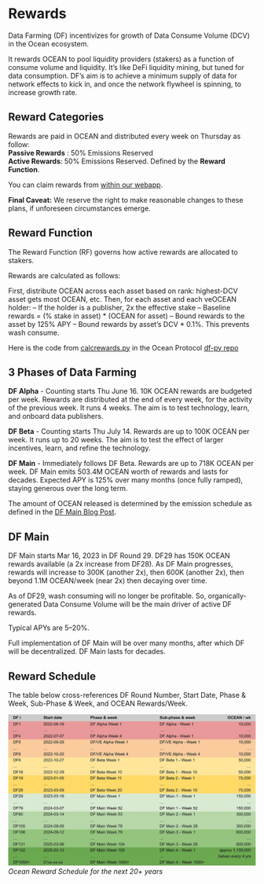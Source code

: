 # Rewards

Data Farming (DF) incentivizes for growth of Data Consume Volume (DCV) in the Ocean ecosystem.

It rewards OCEAN to pool liquidity providers (stakers) as a function of consume volume and liquidity. It’s like DeFi liquidity mining, but tuned for data consumption. DF’s aim is to achieve a minimum supply of data for network effects to kick in, and once the network flywheel is spinning, to increase growth rate.

## Reward Categories
Rewards are paid in OCEAN and distributed every week on Thursday as follow:  
**Passive Rewards** : 50% Emissions Reserved  
**Active Rewards**: 50% Emissions Reserved. Defined by the **Reward Function**.

You can claim rewards from [within our webapp](https://df.oceandao.org/rewards).

**Final Caveat:** We reserve the right to make reasonable changes to these plans, if unforeseen circumstances emerge.

## Reward Function

The Reward Function (RF) governs how active rewards are allocated to stakers.

Rewards are calculated as follows:

First, distribute OCEAN across each asset based on rank: highest-DCV asset gets most OCEAN, etc.
Then, for each asset and each veOCEAN holder:
– If the holder is a publisher, 2x the effective stake
– Baseline rewards = (% stake in asset) * (OCEAN for asset)
– Bound rewards to the asset by 125% APY
– Bound rewards by asset’s DCV * 0.1%. This prevents wash consume.

Here is the code from [calcrewards.py](https://github.com/oceanprotocol/df-py/blob/main/util/calcrewards.py) in the Ocean Protocol [df-py repo](https://github.com/oceanprotocol/df-py/)

## 3 Phases of Data Farming

**DF Alpha** - Counting starts Thu June 16. 10K OCEAN rewards are budgeted per week. Rewards are distributed at the end of every week, for the activity of the previous week. It runs 4 weeks. The aim is to test technology, learn, and onboard data publishers.

**DF Beta** - Counting starts Thu July 14. Rewards are up to 100K OCEAN per week. It runs up to 20 weeks. The aim is to test the effect of larger incentives, learn, and refine the technology.

**DF Main** - Immediately follows DF Beta. Rewards are up to 718K OCEAN per week. DF Main emits 503.4M OCEAN worth of rewards and lasts for decades. Expected APY is 125% over many months (once fully ramped), staying generous over the long term.

The amount of OCEAN released is determined by the emission schedule as defined in the [DF Main Blog Post](https://blog.oceanprotocol.com/ocean-data-farming-main-is-here-49c99602419e).

## DF Main

DF Main starts Mar 16, 2023 in DF Round 29. DF29 has 150K OCEAN rewards available (a 2x increase from DF28). As DF Main progresses, rewards will increase to 300K (another 2x), then 600K (another 2x), then beyond 1.1M OCEAN/week (near 2x) then decaying over time.

As of DF29, wash consuming will no longer be profitable. So, organically-generated Data Consume Volume will be the main driver of active DF rewards.

Typical APYs are 5–20%.

Full implementation of DF Main will be over many months, after which DF will be decentralized. DF Main lasts for decades.

## Reward Schedule

The table below cross-references DF Round Number, Start Date, Phase & Week, Sub-Phase & Week, and OCEAN Rewards/Week.

![](./images/reward_schedule.png)
_Ocean Reward Schedule for the next 20+ years_